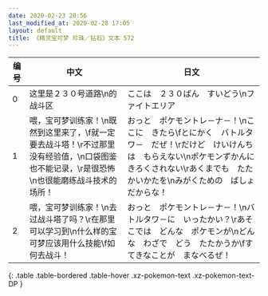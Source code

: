 ```yaml
---
date: 2020-02-23 20:56
last_modified_at: 2020-02-28 17:05
layout: default
title: 《精灵宝可梦 珍珠／钻石》文本 572
---
```

| 编号 | 中文 | 日文 |
| ---- | ---- | ---- |
| 0 | 这里是２３０号道路\n的战斗区 | ここは　２３０ばん　すいどう\nファイトエリア |
| 1 | 喂，宝可梦训练家！\n既然到这里来了，\f就一定要去战斗塔！\r不过那里没有经验值，\n口袋图鉴也不能记录，\r是很恐怖\n也很能磨练战斗技术的场所！ | おっと　ポケモントレ－ナ－！\nここに　きたら\fとにかく　バトルタワ－　だぜ！\rだけど　けいけんちは　もらえない\nポケモンずかんに　きろくされない\rあくまでも　たたかいかたを\nみがくための　ばしょ　だからな！ |
| 2 | 喂，宝可梦训练家！\n去过战斗塔了吗？\r在那里可以学习到\n什么样的宝可梦应该用什么技能\f如何去战斗！ | おっと　ポケモントレ－ナ－！\nバトルタワ－に　いったかい？\rあそこでは　どんな　ポケモンが\nどんな　わざで　どう　たたかうか\fすてきなことが　まなべるぜ！ |
{: .table .table-bordered .table-hover .xz-pokemon-text .xz-pokemon-text-DP }
